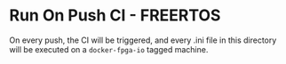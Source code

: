 # Run On Push CI - FREERTOS

On every push, the CI will be triggered, and every .ini file in this directory will be executed on a `docker-fpga-io` tagged machine.
